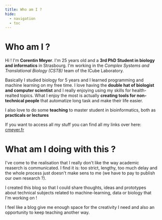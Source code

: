```yaml
---
title: Who am I ?
hide:
  - navigation
  - toc
---
```


# Who am I ?

Hi ! I'm **Corentin Meyer**. I'm 25 years old and a **3rd PhD Student in biology and informatics** in Strasbourg. I'm working in the _Complex Systems and Translational Biology (CSTB)_ team of the ICube Laboratory.

Basically I studied biology for 5 years and I learned programming and machine learning on my free time. I love having the **double hat of biologist and computer scientist** and I really enjoying using my skills for health-realted topics. What I enjoy the most is actually **creating tools for non-technical people** that automatize long task and make their life easier.

I also love to do some **teaching** to master student in bioinformatics, both as **practicals or lectures**

If you want to access all my stuff you can find all my links over here: [cmeyer.fr](https://cmeyer.fr/)

# What am I doing with this ?

I've come to the realisation that I really don't like the way academic reaserch is communicated. I find it is: too strict, lengthy, too much delay and the whole process just doesn't make sens to me (we have to pay to publish our own research ?).

I created this blog so that I could share thoughts, ideas and prototypes about technical subjects related to machine-learning, data or biology that I'm working on !

I feel like a blog give me enough space for the creativity I need and also an opportunity to keep teaching another way.
